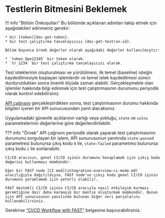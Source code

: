 [doc-get-token]:                    prerequisites.md#anchor-token
[doc-get-testrun-id]:               node-deployment.md#obtaining-a-test-run
[doc-get-testrun-status]:       ../operations/check-testrun-status.md

[doc-get-testrun-status]:   ../operations/check-testrun-status.md

[doc-integration-overview]:         integration-overview.md

# Testlerin Bitmesini Beklemek

!!! info "Bölüm Önkoşulları"
    Bu bölümde açıklanan adımları takip etmek için aşağıdakileri edinmeniz gerekir:
    
    * bir [token][doc-get-token].
    * bir test çalıştırma tanımlayıcısı [doc-get-testrun-id].
    
    Bölüm boyunca örnek değerler olarak aşağıdaki değerler kullanılmıştır:
        
    * `token_Qwe12345` bir token olarak.
    * `tr_1234` bir test çalıştırma tanımlayıcısı olarak.

Test isteklerinin oluşturulması ve yürütülmesi, ilk temel (baseline) isteğin kaydedilmesiyle başlayan işlemlerdir ve temel istek kaydedilmesi süreci durdurulduktan sonra önemli ölçüde zaman alabilir. Gerçekleşmekte olan işlemler hakkında bilgi edinmek için test çalıştırmasının durumunu periyodik olarak kontrol edebilirsiniz.

[API çağrısını][doc-get-testrun-status] gerçekleştirdikten sonra, test çalıştırmasının durumu hakkında bilgileri içeren bir API sunucusundan yanıt alacaksınız.

Uygulamadaki güvenlik açıklarının varlığı veya yokluğu, `state` ve `vulns` parametrelerinin değerlerine göre değerlendirilebilir.

??? info "Örnek"
    API çağrısını periyodik olarak yaparak test çalıştırmasının durumunu sorgulayan bir işlem, API sunucusunun yanıtında `state:passed` parametresi bulunursa çıkış kodu `0` ile, `state:failed` parametresi bulunursa çıkış kodu `1` ile sonlanabilir.

    CI/CD aracının, genel CI/CD işinin durumunu hesaplamak için çıkış kodu değerini kullanması mümkündür. 

    Eğer bir FAST node [CI mod](integration-overview-ci-mode.md) aracılığıyla dağıtıldıysa, FAST node'un çıkış kodu genel CI/CD işinin durumunu yorumlamak için yeterli olabilir. 

    FAST destekli CI/CD işinin CI/CD aracıyla nasıl etkileşim kurması gerektiğine dair daha karmaşık bir mantık oluşturmak mümkündür. Bunun için API sunucusunun yanıtında bulunan diğer veri parçalarını kullanabilirsiniz.

Gerekirse [“CI/CD Workflow with FAST”][doc-integration-overview] belgesine başvurabilirsiniz.